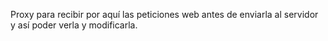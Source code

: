 Proxy para recibir por aquí las peticiones web antes de enviarla al servidor y así poder verla y modificarla.